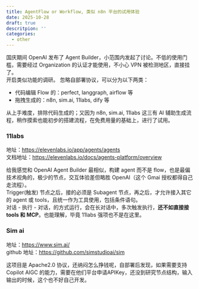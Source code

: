 ```yaml
---
title: AgentFlow or Workflow, 类似 n8n 平台的试用体验
date: 2025-10-28
draft: true
descritpion: ''
categories:
  - other
---
```

国庆期间 OpenAI 发布了 Agent Builder，小范围内发起了讨论。不低的使用门槛，需要经过 Organization 的认证才能使用，不小心 VPN 被检测地区，直接挂了。     
开启类似功能的调研。
忽略自部署协议，可以分为以下两类：
- 代码编辑 Flow 的：perfect, langgraph, airflow 等
- 拖拽生成的：n8n, sim.ai, 11labs, dify 等

从上手难度，排除代码生成的；又因为 n8n, sim.ai, 11labs 这三有 AI 辅助生成流程，稍作摸索也能初步的搭建流程，在免费用量的基础上，进行了试用。

### 11labs
地址：https://elevenlabs.io/app/agents/agents    
文档地址：https://elevenlabs.io/docs/agents-platform/overview

给我感觉和 OpenAI Agent Builder 最相似，构建 agent 而不是 flow，也是最偏技术视角的，极少的节点，交互体验差但略胜 OpenAI（这个 Gmai 授权都得自己走流程）。    
Trigger(触发) 节点之后，接的必须是 Subagent 节点，再之后，才允许接入其它的 agent 或 tools，且统一作为工具使用，包括条件语句。    
对话 - 执行 - 对话，的方式运行，会在长对话中，多次触发执行，<b>还不如直接接 tools 和 MCP</b>。也能理解，毕竟 11labs 强项也不是在这里。

### Sim ai
地址：https://www.sim.ai/    
github 地址：https://github.com/simstudioai/sim

这项目是 Apache2.0 协议，还纳闷怎么挣钱呢，自部署后发现，如果需要支持 Copilot AIGC 的能力，需要在他们平台申请APIKey，还没到研究节点结构，输入输出的时候，这个也不好自己开发。